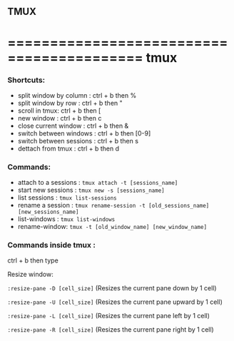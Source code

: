 ## **TMUX**

==========================================
                  tmux
==========================================

### Shortcuts:

- split window by column : ctrl + b then %
- split window by row : ctrl + b then "
- scroll in tmux: ctrl + b then [
- new window : ctrl + b then c
- close current window : ctrl + b then &
- switch between windows : ctrl + b then [0-9]
- switch between sessions : ctrl + b then s
- dettach from tmux : ctrl + b then d

### Commands:
- attach to a sessions : `tmux attach -t [sessions_name]`
- start new sessions : `tmux new -s [sessions_name]`
- list sessions : `tmux list-sessions`
- rename a session : `tmux rename-session -t [old_sessions_name] [new_sessions_name]`
- list-windows : `tmux list-windows`
- rename-window: `tmux -t [old_window_name] [new_window_name]`

### Commands inside **tmux** :

ctrl + b then type

Resize window:

`:resize-pane -D [cell_size]` (Resizes the current pane down by 1 cell)

`:resize-pane -U [cell_size]` (Resizes the current pane upward by 1 cell)

`:resize-pane -L [cell_size]` (Resizes the current pane left by 1 cell)

`:resize-pane -R [cell_size]` (Resizes the current pane right by 1 cell)
